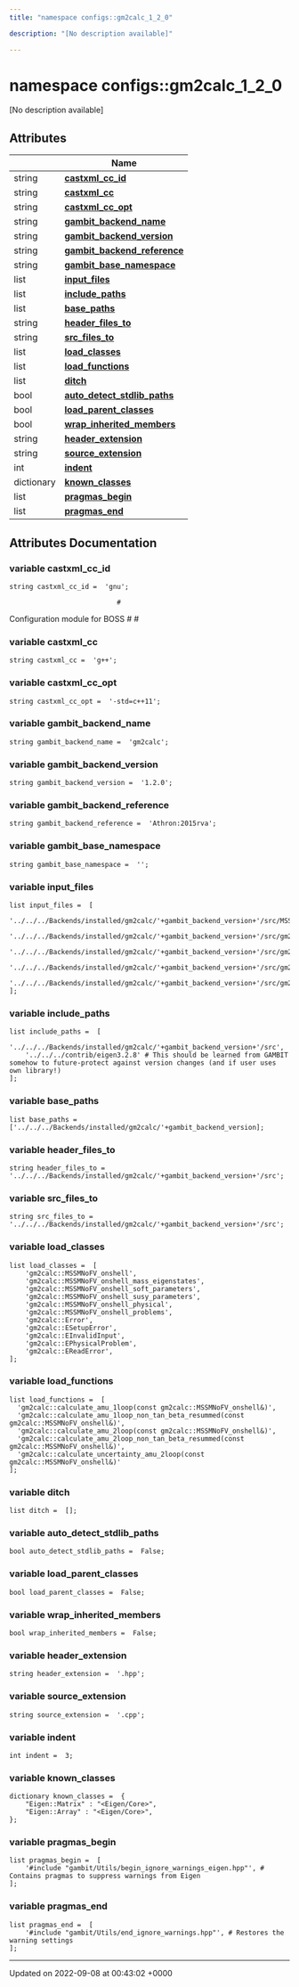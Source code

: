 ```yaml
---
title: "namespace configs::gm2calc_1_2_0"

description: "[No description available]"

---
```


# namespace configs::gm2calc_1_2_0

[No description available]

## Attributes

|                | Name           |
| -------------- | -------------- |
| string | **[castxml_cc_id](/documentation/code/namespaces/namespaceconfigs_1_1gm2calc__1__2__0/#variable-castxml-cc-id)**  |
| string | **[castxml_cc](/documentation/code/namespaces/namespaceconfigs_1_1gm2calc__1__2__0/#variable-castxml-cc)**  |
| string | **[castxml_cc_opt](/documentation/code/namespaces/namespaceconfigs_1_1gm2calc__1__2__0/#variable-castxml-cc-opt)**  |
| string | **[gambit_backend_name](/documentation/code/namespaces/namespaceconfigs_1_1gm2calc__1__2__0/#variable-gambit-backend-name)**  |
| string | **[gambit_backend_version](/documentation/code/namespaces/namespaceconfigs_1_1gm2calc__1__2__0/#variable-gambit-backend-version)**  |
| string | **[gambit_backend_reference](/documentation/code/namespaces/namespaceconfigs_1_1gm2calc__1__2__0/#variable-gambit-backend-reference)**  |
| string | **[gambit_base_namespace](/documentation/code/namespaces/namespaceconfigs_1_1gm2calc__1__2__0/#variable-gambit-base-namespace)**  |
| list | **[input_files](/documentation/code/namespaces/namespaceconfigs_1_1gm2calc__1__2__0/#variable-input-files)**  |
| list | **[include_paths](/documentation/code/namespaces/namespaceconfigs_1_1gm2calc__1__2__0/#variable-include-paths)**  |
| list | **[base_paths](/documentation/code/namespaces/namespaceconfigs_1_1gm2calc__1__2__0/#variable-base-paths)**  |
| string | **[header_files_to](/documentation/code/namespaces/namespaceconfigs_1_1gm2calc__1__2__0/#variable-header-files-to)**  |
| string | **[src_files_to](/documentation/code/namespaces/namespaceconfigs_1_1gm2calc__1__2__0/#variable-src-files-to)**  |
| list | **[load_classes](/documentation/code/namespaces/namespaceconfigs_1_1gm2calc__1__2__0/#variable-load-classes)**  |
| list | **[load_functions](/documentation/code/namespaces/namespaceconfigs_1_1gm2calc__1__2__0/#variable-load-functions)**  |
| list | **[ditch](/documentation/code/namespaces/namespaceconfigs_1_1gm2calc__1__2__0/#variable-ditch)**  |
| bool | **[auto_detect_stdlib_paths](/documentation/code/namespaces/namespaceconfigs_1_1gm2calc__1__2__0/#variable-auto-detect-stdlib-paths)**  |
| bool | **[load_parent_classes](/documentation/code/namespaces/namespaceconfigs_1_1gm2calc__1__2__0/#variable-load-parent-classes)**  |
| bool | **[wrap_inherited_members](/documentation/code/namespaces/namespaceconfigs_1_1gm2calc__1__2__0/#variable-wrap-inherited-members)**  |
| string | **[header_extension](/documentation/code/namespaces/namespaceconfigs_1_1gm2calc__1__2__0/#variable-header-extension)**  |
| string | **[source_extension](/documentation/code/namespaces/namespaceconfigs_1_1gm2calc__1__2__0/#variable-source-extension)**  |
| int | **[indent](/documentation/code/namespaces/namespaceconfigs_1_1gm2calc__1__2__0/#variable-indent)**  |
| dictionary | **[known_classes](/documentation/code/namespaces/namespaceconfigs_1_1gm2calc__1__2__0/#variable-known-classes)**  |
| list | **[pragmas_begin](/documentation/code/namespaces/namespaceconfigs_1_1gm2calc__1__2__0/#variable-pragmas-begin)**  |
| list | **[pragmas_end](/documentation/code/namespaces/namespaceconfigs_1_1gm2calc__1__2__0/#variable-pragmas-end)**  |



## Attributes Documentation

### variable castxml_cc_id

```
string castxml_cc_id =  'gnu';
```




```
                           #
```

 Configuration module for BOSS # # 


### variable castxml_cc

```
string castxml_cc =  'g++';
```


### variable castxml_cc_opt

```
string castxml_cc_opt =  '-std=c++11';
```


### variable gambit_backend_name

```
string gambit_backend_name =  'gm2calc';
```


### variable gambit_backend_version

```
string gambit_backend_version =  '1.2.0';
```


### variable gambit_backend_reference

```
string gambit_backend_reference =  'Athron:2015rva';
```


### variable gambit_base_namespace

```
string gambit_base_namespace =  '';
```


### variable input_files

```
list input_files =  [
    '../../../Backends/installed/gm2calc/'+gambit_backend_version+'/src/MSSMNoFV_onshell.hpp',
    '../../../Backends/installed/gm2calc/'+gambit_backend_version+'/src/gm2_1loop.hpp',
    '../../../Backends/installed/gm2calc/'+gambit_backend_version+'/src/gm2_2loop.hpp',
    '../../../Backends/installed/gm2calc/'+gambit_backend_version+'/src/gm2_uncertainty.hpp',
    '../../../Backends/installed/gm2calc/'+gambit_backend_version+'/src/gm2_error.hpp',
];
```


### variable include_paths

```
list include_paths =  [
    '../../../Backends/installed/gm2calc/'+gambit_backend_version+'/src',
    '../../../contrib/eigen3.2.8' # This should be learned from GAMBIT somehow to future-protect against version changes (and if user uses own library!)
];
```


### variable base_paths

```
list base_paths =  ['../../../Backends/installed/gm2calc/'+gambit_backend_version];
```


### variable header_files_to

```
string header_files_to =  '../../../Backends/installed/gm2calc/'+gambit_backend_version+'/src';
```


### variable src_files_to

```
string src_files_to =  '../../../Backends/installed/gm2calc/'+gambit_backend_version+'/src';
```


### variable load_classes

```
list load_classes =  [
    'gm2calc::MSSMNoFV_onshell',
    'gm2calc::MSSMNoFV_onshell_mass_eigenstates',
    'gm2calc::MSSMNoFV_onshell_soft_parameters',
    'gm2calc::MSSMNoFV_onshell_susy_parameters',
    'gm2calc::MSSMNoFV_onshell_physical',
    'gm2calc::MSSMNoFV_onshell_problems',
    'gm2calc::Error',
    'gm2calc::ESetupError',
    'gm2calc::EInvalidInput',
    'gm2calc::EPhysicalProblem',
    'gm2calc::EReadError',
];
```


### variable load_functions

```
list load_functions =  [
  'gm2calc::calculate_amu_1loop(const gm2calc::MSSMNoFV_onshell&)',
  'gm2calc::calculate_amu_1loop_non_tan_beta_resummed(const gm2calc::MSSMNoFV_onshell&)',
  'gm2calc::calculate_amu_2loop(const gm2calc::MSSMNoFV_onshell&)',
  'gm2calc::calculate_amu_2loop_non_tan_beta_resummed(const gm2calc::MSSMNoFV_onshell&)',
  'gm2calc::calculate_uncertainty_amu_2loop(const gm2calc::MSSMNoFV_onshell&)'
];
```


### variable ditch

```
list ditch =  [];
```


### variable auto_detect_stdlib_paths

```
bool auto_detect_stdlib_paths =  False;
```


### variable load_parent_classes

```
bool load_parent_classes =  False;
```


### variable wrap_inherited_members

```
bool wrap_inherited_members =  False;
```


### variable header_extension

```
string header_extension =  '.hpp';
```


### variable source_extension

```
string source_extension =  '.cpp';
```


### variable indent

```
int indent =  3;
```


### variable known_classes

```
dictionary known_classes =  {
    "Eigen::Matrix" : "<Eigen/Core>",
    "Eigen::Array" : "<Eigen/Core>",
};
```


### variable pragmas_begin

```
list pragmas_begin =  [
    '#include "gambit/Utils/begin_ignore_warnings_eigen.hpp"', # Contains pragmas to suppress warnings from Eigen
];
```


### variable pragmas_end

```
list pragmas_end =  [
    '#include "gambit/Utils/end_ignore_warnings.hpp"', # Restores the warning settings
];
```





-------------------------------

Updated on 2022-09-08 at 00:43:02 +0000